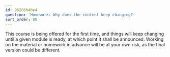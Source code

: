 ```yaml
---
id: 96286b4be4
question: 'Homework: Why does the content keep changing?'
sort_order: 80
---
```


This course is being offered for the first time, and things will keep changing until a given module is ready, at which point it shall be announced. Working on the material or homework in advance will be at your own risk, as the final version could be different.